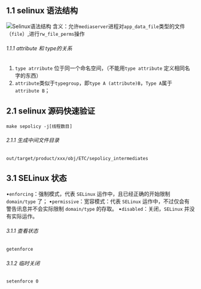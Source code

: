 ##  1.1 selinux 语法结构

![Selinux语法结构](http://upload-images.jianshu.io/upload_images/74811-a19afd36a397b169.png?imageMogr2/auto-orient/strip%7CimageView2/2/w/1240)
含义：允许`mediaserver`进程对`app_data_file`类型的文件（`file`）,进行`rw_file_perms`操作

###### 1.1.1 attribute 和 type的关系
1. `type atrribute` 位于同一个命名空间，（不能用`type attribute` 定义相同名字的东西）
2. `attribute`类似于`typegroup`，即`type A (attribute)B`，`Type A`属于`attribute B`；

## 2.1 selinux 源码快速验证
```
make sepolicy -j[线程数目]
```
###### 2.1.1 生成中间文件目录
```
out/target/product/xxx/obj/ETC/sepolicy_intermediates
```

## 3.1 SELinux 状态
•`enforcing`：强制模式，代表 `SELinux` 运作中，且已经正确的开始限制 `domain/type` 了；
•`permissive`：宽容模式：代表 `SELinux` 运作中，不过仅会有警告讯息并不会实际限制 `domain/type` 的存取。
•`disabled`：关闭，`SELinux` 并没有实际运作。

###### 3.1.1 查看状态
```
getenforce
```
###### 3.1.2 临时关闭
```
setenforce 0
```
